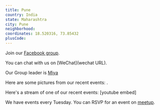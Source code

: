 ```yaml
---
title: Pune
country: India
state: Maharashtra
city: Pune
neighborhood: 
coordinates: 18.520316, 73.85432
plusCode:
---
```

Join our [Facebook group](https://www.facebook.com/groups/free.code.camp.pune).

You can chat with us on [WeChat](wechat URL).

Our Group leader is [Miya](freecodecamp.org/miya)

Here are some pictures from our recent events:
![]().

Here's a stream of one of our recent events:
[youtube embed]

We have events every Tuesday. You can RSVP for an event on [meetup](meetupurl).
